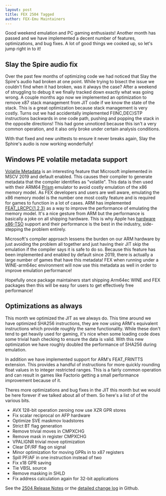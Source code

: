```yaml
---
layout: post
title: FEX 2504 Tagged
author: FEX-Emu Maintainers
---
```


Good weekend emulation and PC gaming enthusiasts! Another month has passed and we have implemented a decent number of features, optimizations, and bug
fixes. A lot of good things we cooked up, so let's jump right in to it!

## Slay the Spire audio fix
Over the past few months of optimizing code we had noticed that Slay the Spire's audio had broken at one point. While trying to bisect the issue we
couldn't find when it had broken, was it always the case? After a weekend of struggling to debug it we finally tracked down exactly what was going
wrong. A couple months ago now we implemented an optimization to remove x87 stack management from JIT code if we know the state of the stack. This is
a great optimization because stack management is very costly. Turns out we had accidentally implemented F{INC,DEC}STP instructions backwards in one
code path, pushing and popping the stack in the opposite directions! This had gone unnoticed because this isn't a very common operation, and it also
only broke under certain analysis conditions.

With that fixed and new unittests to ensure it never breaks again, Slay the Sphire's audio is now working wonderfully!

## Windows PE volatile metadata support
[Volatile Metadata](https://learn.microsoft.com/en-us/cpp/build/reference/volatile?view=msvc-170) is an interesting feature that Microsoft implemented
in MSCV 2019 and default enabled. This causes their compiler to generate metadata that the compiler identifies as "volatile". This data is then used
with their ARM64 [Prism](https://learn.microsoft.com/en-us/windows/arm/apps-on-arm-x86-emulation) emulator to avoid costly emulation of the x86 memory
model. As FEX developers and users are well aware, emulating the x86 memory model is the number one most costly feature and is required for games to
function in a lot of cases. ARM has implemented
[FEAT_LRCPC{1,2,3}](https://developer.arm.com/documentation/109697/latest/Feature-descriptions/The-Armv8-3-architecture-extension) as a way to improve
the performance of emulating the memory model. It's a nice gesture from ARM but the performance is basically a joke on all shipping hardware. This is why Apple has [hardware
x86-TSO](https://developer.apple.com/documentation/virtualization/accelerating-the-performance-of-rosetta#Optimize-the-memory-model-for-recompiled-x8664-instructions)
support and their performance is the best in the industry, side-stepping the problem entirely.

Microsoft's compiler approach lessens the burden on our ARM hardware by just avoiding the problem all together and just having their JIT skip the
emulation if the compiler says it is safe to do so. Because this feature has been implemented and enabled by default since 2019, there is actually a
large number of games that have this metadata! FEX when running under a WINE-arm64ec environment will now use this metadata as well in order to
improve emulation performance!

Hopefully once package maintainers start shipping Arm64ec WINE and FEX packages then this will be easy for users to get effectively free performance!

## Optimizations as always
This month we optimized the JIT as we always do. This time around we have optimized SHA256 instructions, they are now using ARM's equivalent instructions
which provide roughly the same functionality. While these don't tend to get heavily used for gaming, it's nice when some loading code does some
trivial hash checking to ensure the data is valid. With this new optimization we have roughly doubled the performance of SHA256 during emulation.

In addition we have implemented support for ARM's FEAT_FRINTTS extension. This provides a handful of instructions for more quickly rounding float
values in to integer restricted ranges. This is a fairly common operation and can result in games like Factorio getting a small performance
improvement because of it.

Theres more optimizations and bug fixes in the JIT this month but we would be here forever if we talked about all of them. So here's a list of of the
various bits.

- AVX 128-bit operation zeroing now use XZR GPR stores
- Fix scalar reciprocal on AFP hardware
- Optimize SVE maskmov loadstores
- Strict BT flag generation
- Remove trivial moves in CMPXCHG
- Remove mask in register CMPXCHG
- VPALIGNR trivial move optimization
- Clear DF/RF flag on signal
- Minor optimization for moving GPRs in to x87 registers
- Spill PF/AF in one instruction instead of two
- Fix x18 GPR saving
- Tie VBSL source
- Remove masking in SHLD
- Fix address calculation again for 32-bit applications

See the [2504 Release Notes](https://github.com/FEX-Emu/FEX/releases/tag/FEX-2504) or the [detailed change log](https://github.com/FEX-Emu/FEX/compare/FEX-2504...FEX-2504) in Github.
